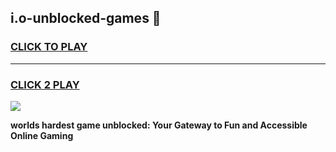
## i.o-unblocked-games 👋
<h3>
<a href="https://premium.freeplayer.one?title=i.o-unblocked-games&ref=14F">CLICK TO PLAY</a></h3>
<hr>

<h3>
<a href="https://premium.freeplayer.one?title=i.o-unblocked-games&ref=14F">CLICK 2 PLAY</a>
  
</h3>

<a href="https://premium.freeplayer.one?title=i.o-unblocked-games&ref=12F/"><img src="https://clearcache.store/games.png"></a>


**worlds hardest game unblocked: Your Gateway to Fun and Accessible Online Gaming**

